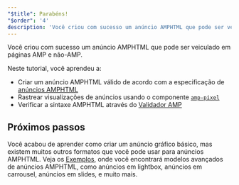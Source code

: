 ```yaml
---
"$title": Parabéns!
"$order": '4'
description: 'Você criou com sucesso um anúncio AMPHTML que pode ser veiculado em páginas AMP e não-AMP. Neste tutorial, você aprendeu a: Criar um anúncio AMPHTML válido de acordo com ...'
---
```


Você criou com sucesso um anúncio AMPHTML que pode ser veiculado em páginas AMP e não-AMP.

Neste tutorial, você aprendeu a:

- Criar um anúncio AMPHTML válido de acordo com a especificação de [anúncios AMPHTML](../../../../documentation/guides-and-tutorials/learn/a4a_spec.md)
- Rastrear visualizações de anúncios usando o componente [`amp-pixel`](../../../../documentation/components/reference/amp-pixel.md)
- Verificar a sintaxe AMPHTML através do [Validador AMP](https://validator.ampproject.org/#htmlFormat=AMP4ADS)

## Próximos passos

Você acabou de aprender como criar um anúncio gráfico básico, mas existem muitos outros formatos que você pode usar para anúncios AMPHTML. Veja os [Exemplos](../../../../documentation/examples/index.html), onde você encontrará modelos avançados de anúncios AMPHTML, como anúncios em lightbox, anúncios em carrousel, anúncios em slides, e muito mais.
